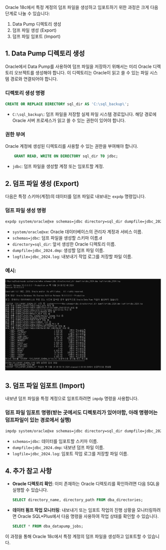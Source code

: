 Oracle 18c에서 특정 계정의 덤프 파일을 생성하고 임포트하기 위한 과정은 크게 다음 단계로 나눌 수 있습니다:

1. Data Pump 디렉토리 생성
2. 덤프 파일 생성 (Export)
3. 덤프 파일 임포트 (Import)

## 1. Data Pump 디렉토리 생성

Oracle에서 Data Pump를 사용하여 덤프 파일을 저장하기 위해서는 미리 Oracle 디렉토리 오브젝트를 생성해야 합니다. 이 디렉토리는 Oracle이 읽고 쓸 수 있는 파일 시스템 경로와 연결되어야 합니다. 

### 디렉토리 생성 명령
```sql
CREATE OR REPLACE DIRECTORY sql_dir AS 'C:\sql_backup\';
```

- `C:\sql_backup\`: 덤프 파일을 저장할 실제 파일 시스템 경로입니다. 해당 경로에 Oracle 서버 프로세스가 읽고 쓸 수 있는 권한이 있어야 합니다.



### 권한 부여
Oracle 계정에 생성된 디렉토리를 사용할 수 있는 권한을 부여해야 합니다.

```sql
    GRANT READ, WRITE ON DIRECTORY sql_dir TO jdbc;
```

- `jdbc`: 덤프 파일을 생성할 계정 또는 임포트할 계정.



## 2. 덤프 파일 생성 (Export)

다음은 특정 스키마(계정)의 데이터를 덤프 파일로 내보내는 `expdp` 명령입니다.

### 덤프 파일 생성 명령
```bash
expdp system/oracle@xe schemas=jdbc directory=sql_dir dumpfile=jdbc_2024.dmp logfile=jdbc_2024.log
```

- `system/oracle@xe`: Oracle 데이터베이스의 관리자 계정과 서비스 이름.
- `schemas=jdbc`: 덤프 파일을 생성할 스키마 이름.d
- `directory=sql_dir`: 앞서 생성한 Oracle 디렉토리 이름.
- `dumpfile=jdbc_2024.dmp`: 생성할 덤프 파일 이름.
- `logfile=jdbc_2024.log`: 내보내기 작업 로그를 저장할 파일 이름.

### 예시:

![dump](./img/dump1.png)


## 3. 덤프 파일 임포트 (Import)

내보낸 덤프 파일을 특정 계정으로 임포트하려면 `impdp` 명령을 사용합니다.

### 덤프 파일 임포트 명령(받는 곳에서도 디렉토리가 있어야함, 아래 명령어는 덤프파일이 있는 경로에서 실행)
```bash
impdp system/oracle@xe schemas=jdbc directory=sql_dir dumpfile=jdbc_2024.dmp logfile=jdbc_2024.log
```

- `schemas=jdbc`: 데이터를 임포트할 스키마 이름.
- `dumpfile=jdbc_2024.dmp`: 내보낸 덤프 파일 이름.
- `logfile=jdbc_2024.log`: 임포트 작업 로그를 저장할 파일 이름.


## 4. 추가 참고 사항

- **Oracle 디렉토리 확인**: 이미 존재하는 Oracle 디렉토리를 확인하려면 다음 SQL을 실행할 수 있습니다.
  ```sql
  SELECT directory_name, directory_path FROM dba_directories;
  ```

- **데이터 펌프 작업 모니터링**: 내보내기 또는 임포트 작업의 진행 상황을 모니터링하려면 Oracle SQL*Plus에서 다음 명령을 사용하여 작업 상태를 확인할 수 있습니다.
  ```sql
  SELECT * FROM dba_datapump_jobs;
  ```

이 과정을 통해 Oracle 18c에서 특정 계정의 덤프 파일을 생성하고 임포트할 수 있습니다.